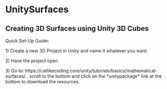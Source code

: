 # UnitySurfaces
## Creating 3D Surfaces using Unity 3D Cubes
<p>Quick Set-Up Guide:</p>
<p>1) Create a new 3D Project in Unity and name it whatever you want.</p>
<p>2) Have the project open.</p>
<p>3) Go to: https://catlikecoding.com/unity/tutorials/basics/mathematical-surfaces/ , scroll to the bottom and click on the *unitypackage* link at the bottom to download the resources.</p>
